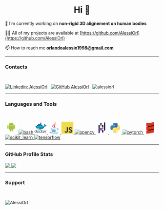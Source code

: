 <h1 align="center">Hi 👋</h1>

🔭 I’m currently working on **non-rigid 3D alignement on human bodies**

👨‍💻 All of my projects are available at [https://github.com/AlessiOrl](https://github.com/AlessiOrl)

📫 How to reach me **orlandoalessio1998@gmail.com**

<hr>

### Contacts
<br>

[![Linkedin: AlessiOrl](https://img.shields.io/badge/-Alessio-blue?style=flat&logo=Linkedin&logoColor=white&link=https://www.linkedin.com/in/alessiorl)](https://www.linkedin.com/in/alessiorl/)&nbsp;&nbsp;
[![GitHub AlessiOrl](https://img.shields.io/github/followers/alessiorl?label=follow&style=social)](https://github.com/alessiorl)&nbsp;&nbsp;
<img src="https://komarev.com/ghpvc/?username=alessiorl&label=Profile%20views&color=0e75b6&style=flat" alt="alessiorl" />

<hr>

### Languages and Tools

<br>

<p align="left"> <a href="https://developer.android.com" target="_blank" rel="noreferrer"> <img src="https://raw.githubusercontent.com/devicons/devicon/master/icons/android/android-original-wordmark.svg" alt="android" width="40" height="40"/> </a> <a href="https://www.gnu.org/software/bash/" target="_blank" rel="noreferrer"> <img src="https://www.vectorlogo.zone/logos/gnu_bash/gnu_bash-icon.svg" alt="bash" width="40" height="40"/> </a> <a href="https://www.docker.com/" target="_blank" rel="noreferrer"> <img src="https://raw.githubusercontent.com/devicons/devicon/master/icons/docker/docker-original-wordmark.svg" alt="docker" width="40" height="40"/> </a> <a href="https://www.java.com" target="_blank" rel="noreferrer"> <img src="https://raw.githubusercontent.com/devicons/devicon/master/icons/java/java-original.svg" alt="java" width="40" height="40"/> </a> <a href="https://developer.mozilla.org/en-US/docs/Web/JavaScript" target="_blank" rel="noreferrer"> <img src="https://raw.githubusercontent.com/devicons/devicon/master/icons/javascript/javascript-original.svg" alt="javascript" width="40" height="40"/> </a> <a href="https://opencv.org/" target="_blank" rel="noreferrer"> <img src="https://www.vectorlogo.zone/logos/opencv/opencv-icon.svg" alt="opencv" width="40" height="40"/> </a> <a href="https://pandas.pydata.org/" target="_blank" rel="noreferrer"> <img src="https://raw.githubusercontent.com/devicons/devicon/2ae2a900d2f041da66e950e4d48052658d850630/icons/pandas/pandas-original.svg" alt="pandas" width="40" height="40"/> </a> <a href="https://www.python.org" target="_blank" rel="noreferrer"> <img src="https://raw.githubusercontent.com/devicons/devicon/master/icons/python/python-original.svg" alt="python" width="40" height="40"/> </a> <a href="https://pytorch.org/" target="_blank" rel="noreferrer"> <img src="https://www.vectorlogo.zone/logos/pytorch/pytorch-icon.svg" alt="pytorch" width="40" height="40"/> </a> <a href="https://www.scala-lang.org" target="_blank" rel="noreferrer"> <img src="https://raw.githubusercontent.com/devicons/devicon/master/icons/scala/scala-original.svg" alt="scala" width="40" height="40"/> </a> <a href="https://scikit-learn.org/" target="_blank" rel="noreferrer"> <img src="https://upload.wikimedia.org/wikipedia/commons/0/05/Scikit_learn_logo_small.svg" alt="scikit_learn" width="40" height="40"/> </a> <a href="https://www.tensorflow.org" target="_blank" rel="noreferrer"> <img src="https://www.vectorlogo.zone/logos/tensorflow/tensorflow-icon.svg" alt="tensorflow" width="40" height="40"/> </a> </p>

<hr>

### GitHub Profile Stats

<p align=left>
<a href="https://github.com/anuraghazra/github-readme-stats">
  <img align="center" src="https://github-readme-stats.vercel.app/api?username=Alessiorl&show_icons=true&theme=tokyonight&line_height=33&hide_border=true" />
</a>
  
<a href="https://github.com/anuraghazra/convoychat">
  <img align="center" src="https://github-readme-stats.vercel.app/api/top-langs/?username=Alessiorl&theme=tokyonight&langs_count=4&hide=perl,TeX,jsonnet,autohotkey&hide_border=true" />
</a>
</p>

<hr>

### Support
<br>
<p><a href="https://www.buymeacoffee.com/AlessiOrl"> <img align="left" src="https://cdn.buymeacoffee.com/buttons/v2/default-yellow.png" height="50" width="210" alt="AlessiOrl" /></a></p><br><br>

